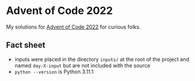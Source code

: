 # Advent of Code 2022
My solutions for [Advent of Code 2022](https://adventofcode.com/2022) for curious folks.

## Fact sheet
- inputs were placed in the directory `inputs/` at the root of the project and named `day-X-input` but are not included with the source
- `python --version` is Python 3.11.1
